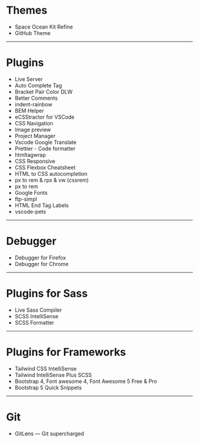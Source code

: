 # Themes

- Space Ocean Kit Refine
- GitHub Theme

---

# Plugins

- Live Server
- Auto Complete Tag
- Bracket Pair Color DLW
- Better Comments
- indent-rainbow
- BEM Helper
- eCSStractor for VSCode
- CSS Navigation
- Image preview
- Project Manager
- Vscode Google Translate
- Prettier - Code formatter
- htmltagwrap
- CSS Responsive
- CSS Flexbox Cheatsheet
- HTML to CSS autocompletion
- px to rem & rpx & vw (cssrem)
- px to rem
- Google Fonts
- ftp-simpl
- HTML End Tag Labels
- vscode-pets

---

# Debugger

- Debugger for Firefox
- Debugger for Chrome

---

# Plugins for Sass

- Live Sass Compiler
- SCSS IntelliSense
- SCSS Formatter

---

# Plugins for Frameworks

- Tailwind CSS IntelliSense
- Tailwind IntelliSense Plus SCSS
- Bootstrap 4, Font awesome 4, Font Awesome 5 Free & Pro
- Bootstrap 5 Quick Snippets

---

# Git

- GitLens — Git supercharged
